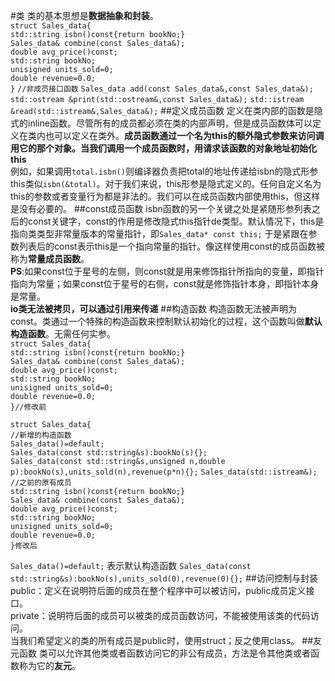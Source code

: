 #类
类的基本思想是**数据抽象和封装**。   
`struct Sales_data{`   
`std::string isbn()const{return bookNo;}`   
`Sales_data& combine(const Sales_data&);`   
`double avg_price()const;`   
`std::string bookNo;`   
`unisigned units_sold=0;`   
`double revenue=0.0;`   
`}`
`//非成员接口函数`
`Sales_data add(const Sales_data&,const Sales_data&);`
`std::ostream &print(std::ostream&,const Sales_data&);`
`std::istream &read(std::istream&,Sales_data&);`
##定义成员函数
定义在类内部的函数是隐式的inline函数。尽管所有的成员都必须在类的内部声明，但是成员函数体可以定义在类内也可以定义在类外。**成员函数通过一个名为this的额外隐式参数来访问调用它的那个对象。当我们调用一个成员函数时，用请求该函数的对象地址初始化this**   
例如，如果调用`total.isbn()`则编译器负责把total的地址传递给isbn的隐式形参this类似`isbn(&total)`。对于我们来说，this形参是隐式定义的。任何自定义名为this的参数或者变量行为都是非法的。我们可以在成员函数内部使用this，但这样是没有必要的。
##const成员函数
isbn函数的另一个关键之处是紧随形参列表之后的const关键字，const的作用是修改隐式this指针de类型。默认情况下，this是指向类类型非常量版本的常量指针，即`Sales_data* const this;`
于是紧跟在参数列表后的const表示this是一个指向常量的指针。像这样使用const的成员函数被称为**常量成员函数**。          
**PS**:如果const位于星号的左侧，则const就是用来修饰指针所指向的变量，即指针指向为常量；如果const位于星号的右侧，const就是修饰指针本身，即指针本身是常量。   
**io类无法被拷贝，可以通过引用来传递**
##构造函数
构造函数无法被声明为const。类通过一个特殊的构造函数来控制默认初始化的过程，这个函数叫做**默认构造函数**。无需任何实参。  
`struct Sales_data{`   
`std::string isbn()const{return bookNo;}`   
`Sales_data& combine(const Sales_data&);`   
`double avg_price()const;`   
`std::string bookNo;`   
`unisigned units_sold=0;`   
`double revenue=0.0;`   
`}//修改前` 
  
`struct Sales_data{`   
`//新增的构造函数`  
`Sales_data()=default;`   
`Sales_data(const std::string&s):bookNo(s){};`  
`Sales_data(const std::string&s,unsigned n,double p):bookNo(s),units_sold(n),revenue(p*n){};`
`Sales_data(std::istream&);`  
`//之前的原有成员`   
`std::string isbn()const{return bookNo;}`   
`Sales_data& combine(const Sales_data&);`   
`double avg_price()const;`   
`std::string bookNo;`   
`unisigned units_sold=0;`   
`double revenue=0.0;`   
`}修改后`

`Sales_data()=default;` 表示默认构造函数
`Sales_data(const std::string&s):bookNo(s),units_sold(0),revenue(0){};` 
##访问控制与封装
public：定义在说明符后面的成员在整个程序中可以被访问，public成员定义接口。    
private：说明符后面的成员可以被类的成员函数访问，不能被使用该类的代码访问。   
当我们希望定义的类的所有成员是public时，使用struct；反之使用class。
##友元函数
类可以允许其他类或者函数访问它的非公有成员，方法是令其他类或者函数称为它的**友元**。